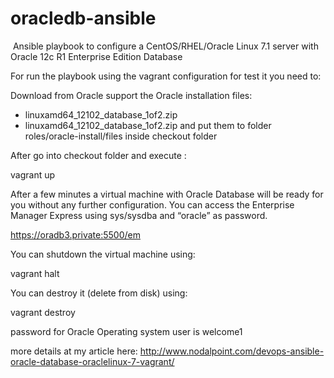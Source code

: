 # oracledb-ansible
<!-- Piwik Image Tracker -->
<noscript>
<img src="http://www.link.net.gr/piwik/piwik.php?idsite=1&rec=1" style="border:0" alt="" />
</noscript>
<!-- End Piwik -->
Ansible playbook to configure a CentOS/RHEL/Oracle Linux 7.1 server with Oracle 12c R1 Enterprise Edition Database

For run the playbook using the vagrant configuration for test it you need to:

Download from Oracle support the Oracle installation files: 
- linuxamd64_12102_database_1of2.zip
- linuxamd64_12102_database_1of2.zip
and put them to folder roles/oracle-install/files inside checkout folder

After go into checkout folder and execute :

vagrant up 

After a few minutes a virtual machine with Oracle Database will be ready for you without any further configuration. You can access the Enterprise Manager Express using sys/sysdba and “oracle” as password.

https://oradb3.private:5500/em

You can shutdown the virtual machine using:

vagrant halt

You can destroy it (delete from disk) using:

vagrant destroy

password for Oracle Operating system user is welcome1

more details at my article here: http://www.nodalpoint.com/devops-ansible-oracle-database-oraclelinux-7-vagrant/
